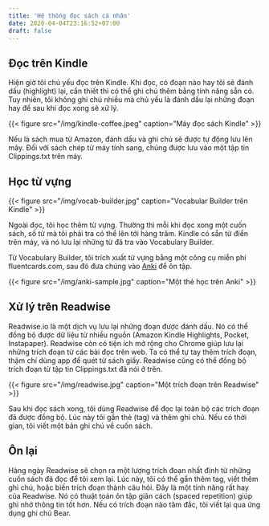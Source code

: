 ```yaml
---
title: 'Hệ thống đọc sách cá nhân'
date: 2020-04-04T23:16:52+07:00
draft: false
---
```


## Đọc trên Kindle

Hiện giờ tôi chủ yếu đọc trên Kindle. Khi đọc, có đoạn nào hay tôi sẽ đánh dấu (highlight) lại, cần thiết thì có thể ghi chú thêm bằng tính năng sẵn có. Tuy nhiên, tôi không ghi chú nhiều mà chủ yếu là đánh dấu lại những đoạn hay để sau khi đọc xong sẽ xử lý.

{{< figure src="/img/kindle-coffee.jpeg" caption="Máy đọc sách Kindle" >}}

Nếu là sách mua từ Amazon, đánh dấu và ghi chú sẽ được tự động lưu lên mây. Đối với sách chép từ máy tính sang, chúng được lưu vào một tập tin Clippings.txt trên máy.

## Học từ vựng

{{< figure src="/img/vocab-builder.jpg" caption="Vocabular Builder trên Kindle" >}}

Ngoài đọc, tôi học thêm từ vựng. Thường thì mỗi khi đọc xong một cuốn sách, số từ mà tôi phải tra có thể lên tới hàng trăm. Kindle có sẵn từ điển trên máy, và nó lưu lại những từ đã tra vào Vocabulary Builder.

Từ Vocabulary Builder, tôi trích xuất từ vựng bằng một công cụ miễn phí fluentcards.com, sau đó đưa chúng vào [Anki](https://apps.ankiweb.net/) để ôn tập.

{{< figure src="/img/anki-sample.jpg" caption="Một thẻ học trên Anki" >}}

## Xử lý trên Readwise

Readwise.io là một dịch vụ lưu lại những đoạn được đánh dấu. Nó có thể đồng bộ được dữ liệu từ nhiều nguồn (Amazon Kindle Highlights, Pocket, Instapaper). Readwise còn có tiện ích mở rộng cho Chrome giúp lưu lại những trích đoạn từ các bài đọc trên web. Ta có thể tự tay thêm trích đoạn, thậm chí dùng app để quét từ sách giấy. Readwise cũng có thể đồng bộ trích đoạn từ tập tin Clippings.txt đã nói ở trên.

{{< figure src="/img/readwise.jpg" caption="Một trích đoạn trên Readwise" >}}

Sau khi đọc sách xong, tôi dùng Readwise để đọc lại toàn bộ các trích đoạn đã được đồng bộ. Lúc này tôi gắn thẻ (tag) và thêm ghi chú. Nếu có thời gian, tôi viết một bản ghi chú về cuốn sách.

## Ôn lại

Hàng ngày Readwise sẽ chọn ra một lượng trích đoạn nhất định từ những cuốn sách đã đọc để tôi xem lại. Lúc này, tôi có thể gắn thêm tag, viết thêm ghi chú, hoặc biến trích đoạn thành câu hỏi. Đây là một tính năng rất hay của Readwise. Nó có thuật toán ôn tập giãn cách (spaced repetition) giúp ghi nhớ thông tin tốt hơn. Nếu có trích đoạn nào tâm đắc, tôi viết lại qua ứng dụng ghi chú Bear.
